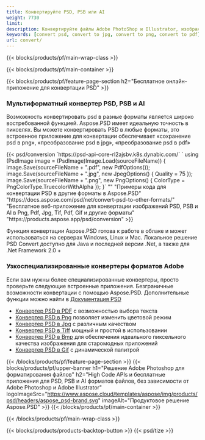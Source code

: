 ```yaml
---
title: Конвертируйте PSD, PSB или AI
weight: 7730
limit: 
description: Конвертируйте файлы Adobe PhotoShop и Illustrator, изображения и другие форматы
keywords: [convert psd, convert to jpg, convert to png, convert to pdf]
url: convert/
---
```


{{< blocks/products/pf/main-wrap-class >}}

{{< blocks/products/pf/main-container >}}

{{< blocks/products/pf/feature-page-section h2="Бесплатное онлайн-приложение для конвертации PSD" >}}
<h3 class="headingpdleft">Мультиформатный конвертер PSD, PSB и AI</h3>
<p>Возможность конвертировать psd в разные форматы является широко востребованной функцией. Aspose.PSD имеет идеальную точность в пикселях. Вы можете конвертировать PSD в любые форматы, это встроенное приложение для конвертации обеспечивает «сохранение psd в png», «преобразование psd в jpg», «преобразование psd в pdf»</p>
{{< psd/conversion `https://psd-api-core-rl2ajsbv.k8s.dynabic.com/` 
`    using (PsdImage image = (PsdImage)Image.Load(sourceFileName))
    {
        image.Save(sourceFileName + ".pdf", new PdfOptions());
        image.Save(sourceFileName + ".jpg",  new JpegOptions() { Quality = 75 });
        image.Save(sourceFileName + ".png",  new PngOptions() {  ColorType = PngColorType.TruecolorWithAlpha });
    }` 
"" "Примеры кода для конвертации PSD в другие форматы в Aspose.PSD"  "https://docs.aspose.com/psd/net/convert-psd-to-other-formats/" "Бесплатное веб-приложение для конвертации изображений PSD, PSB и AI в Png, Pdf, Jpg, Tif, Pdf, Gif и другие форматы" "https://products.aspose.app/psd/conversion" >}}
<br />
<p>Функция конвертации Aspose.PSD готова к работе в облаке и может использоваться на серверах Windows, Linux и Mac. Локальное решение PSD Convert доступно для Java и последней версии .Net, а также для .Net Framework 2.0 +</p>

<h3 class="headingpdleft">Узкоспециализированные конвертеры форматов Adobe</h3>
<p>Если вам нужны более специализированные конвертеры, просто проверьте следующие встроенные приложения. Безграничные возможности конвертации с помощью Aspose.PSD. Дополнительные функции можно найти в <a href="https://docs.aspose.com/psd/">Документация PSD</a></p>
<ul>
<li><a href="to-pdf">Конвертер PSD в PDF</a> с возможностью выбора текста</li>
<li><a href="to-png">Конвертер PSD в Png</a> позволяет изменить цветовой режим</li>
<li><a href="to-jpg">Конвертер PSD в Jpg</a> с различным качеством</li>
<li><a href="to-tiff">Конвертер PSD в Tiff</a> мощный и простой в использовании</li>
<li><a href="to-bmp">Конвертер PSD в Bmp</a> для обеспечения идеального пиксельного качества изображения для старомодных приложений</li>
<li><a href="to-gif">Конвертер PSD в Gif</a> с динамической палитрой</li>
</ul>

{{< /blocks/products/pf/feature-page-section >}}
{{< blocks/products/pf/upper-banner h1="Решение Adobe Photoshop для форматирования файлов" h2="High Code APIs и бесплатные приложения для PSD, PSB и AI форматов файлов, без зависимости от Adobe Photoshop и Adobe Illustrator" logoImageSrc="https://www.aspose.cloud/templates/aspose/img/products/psd/headers/aspose_psd-brand.svg" imageAlt="Продуктовое решение Aspose.PSD" >}}
{{< /blocks/products/pf/main-container >}}


{{< /blocks/products/pf/main-wrap-class >}}

{{< blocks/products/products-backtop-button >}}
{{< psd/tize >}}
